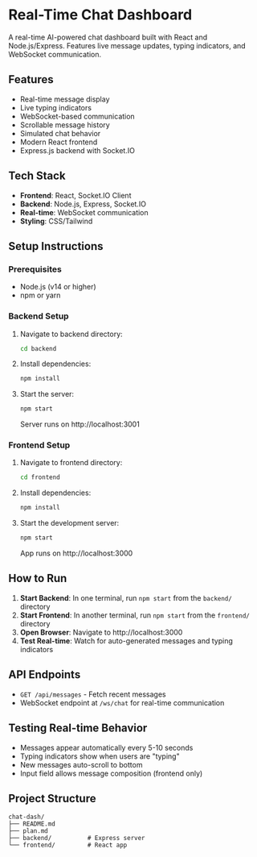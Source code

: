 # Real-Time Chat Dashboard

A real-time AI-powered chat dashboard built with React and Node.js/Express. Features live message updates, typing indicators, and WebSocket communication.

## Features

- Real-time message display
- Live typing indicators
- WebSocket-based communication
- Scrollable message history
- Simulated chat behavior
- Modern React frontend
- Express.js backend with Socket.IO

## Tech Stack

- **Frontend**: React, Socket.IO Client
- **Backend**: Node.js, Express, Socket.IO
- **Real-time**: WebSocket communication
- **Styling**: CSS/Tailwind

## Setup Instructions

### Prerequisites
- Node.js (v14 or higher)
- npm or yarn

### Backend Setup
1. Navigate to backend directory:
   ```bash
   cd backend
   ```
2. Install dependencies:
   ```bash
   npm install
   ```
3. Start the server:
   ```bash
   npm start
   ```
   Server runs on http://localhost:3001

### Frontend Setup
1. Navigate to frontend directory:
   ```bash
   cd frontend
   ```
2. Install dependencies:
   ```bash
   npm install
   ```
3. Start the development server:
   ```bash
   npm start
   ```
   App runs on http://localhost:3000

## How to Run

1. **Start Backend**: In one terminal, run `npm start` from the `backend/` directory
2. **Start Frontend**: In another terminal, run `npm start` from the `frontend/` directory
3. **Open Browser**: Navigate to http://localhost:3000
4. **Test Real-time**: Watch for auto-generated messages and typing indicators

## API Endpoints

- `GET /api/messages` - Fetch recent messages
- WebSocket endpoint at `/ws/chat` for real-time communication

## Testing Real-time Behavior

- Messages appear automatically every 5-10 seconds
- Typing indicators show when users are "typing"
- New messages auto-scroll to bottom
- Input field allows message composition (frontend only)

## Project Structure

```
chat-dash/
├── README.md
├── plan.md
├── backend/          # Express server
└── frontend/         # React app
```
